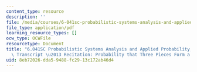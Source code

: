 ```yaml
---
content_type: resource
description: ''
file: /media/courses/6-041sc-probabilistic-systems-analysis-and-applied-probability-fall-2013/8eb72026dda59488fc2913c172ab46d4_MIT6_041SCF13_Probability_that_3_Pieces_Form_a_Triangle_300k.pdf
file_type: application/pdf
learning_resource_types: []
ocw_type: OCWFile
resourcetype: Document
title: "6.041SC Probabilistic Systems Analysis and Applied Probability, Fall 2013\
  \ Transcript \u2013 Recitation: Probability that Three Pieces Form a Triangle "
uid: 8eb72026-dda5-9488-fc29-13c172ab46d4
---
```

